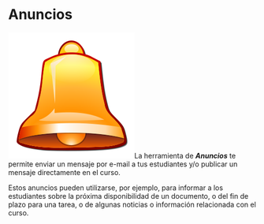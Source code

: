 # Anuncios

![](../../.gitbook/assets/graphics226%20%282%29.svg)La herramienta de _**Anuncios**_ te permite enviar un mensaje por e-mail a tus estudiantes y/o publicar un mensaje directamente en el curso.

Estos anuncios pueden utilizarse, por ejemplo, para informar a los estudiantes sobre la próxima disponibilidad de un documento, o del fin de plazo para una tarea, o de algunas noticias o información relacionada con el curso.

